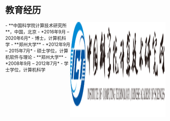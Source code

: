 # 教育经历

<a href="https://https://www.ict.ac.cn/">
<img src="/images/ict_logo.png" alt="ict" width="300px" height="300px" style="float: right;"> 
</a>
- **中国科学院计算技术研究所**，中国，北京
    - *2016年9月 – 2020年6月*
    - 博士，计算机科学
- **郑州大学**
    - *2012年9月 – 2015年7月*
    - 硕士学位，计算机软件与理论
- **郑州大学**
    - *2008年9月 – 2012年7月*
    - 学士学位，计算机科学
